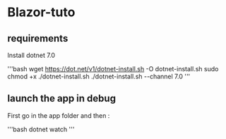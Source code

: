 # Blazor-tuto

## requirements 

Install dotnet 7.0 

'''bash
wget https://dot.net/v1/dotnet-install.sh -O dotnet-install.sh
sudo chmod +x ./dotnet-install.sh
./dotnet-install.sh --channel 7.0
'''

## launch the app in debug

First go in the app folder and then :

'''bash
dotnet watch
'''
